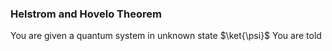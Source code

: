 ### Helstrom and Hovelo Theorem
You are given a quantum system in unknown state $\ket{\psi}$
You are told 